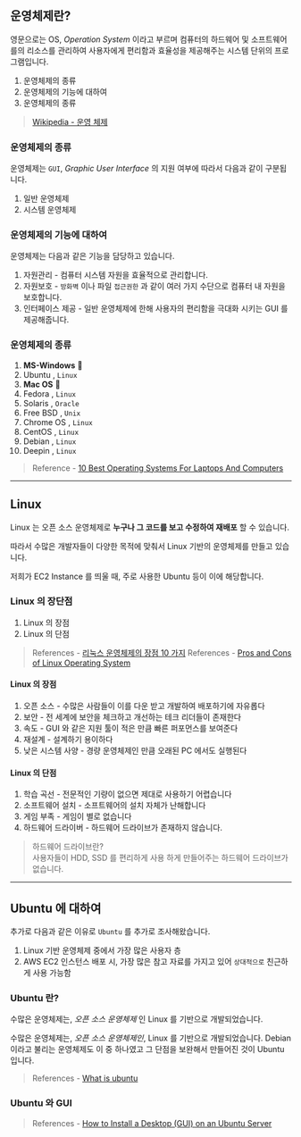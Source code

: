 ## 운영체제란?

영문으로는 OS, _Operation System_ 이라고 부르며 컴퓨터의 하드웨어 및 소프트웨어를의 리소스를 관리하여 사용자에게 편리함과 효율성을 제공해주는 시스템 단위의 프로그램입니다.

1. 운영체제의 종류
2. 운영체제의 기능에 대하여
3. 운영체제의 종류

> [Wikipedia - 운영 체제](https://en.wikipedia.org/wiki/Operating_system)

### 운영체제의 종류

운영체제는 `GUI`, _Graphic User Interface_ 의 지원 여부에 따라서 다음과 같이 구분됩니다.

1.  일반 운영체제
2.  시스템 운영체제

### 운영체제의 기능에 대하여

운영체제는 다음과 같은 기능을 담당하고 있습니다.

1. 자원관리 - 컴퓨터 시스템 자원을 효율적으로 관리합니다.
2. 자원보호 - `방화벽` 이나 파일 `접근권한` 과 같이 여러 가지 수단으로 컴퓨터 내 자원을 보호합니다.
3. 인터페이스 제공 - 일반 운영체제에 한해 사용자의 편리함을 극대화 시키는 GUI 를 제공해줍니다.

### 운영체제의 종류

1. **MS-Windows** 🎈
2. Ubuntu , `Linux`
3. **Mac OS** 🎈
4. Fedora , `Linux`
5. Solaris , `Oracle`
6. Free BSD , `Unix`
7. Chrome OS , `Linux`
8. CentOS , `Linux`
9. Debian , `Linux`
10. Deepin , `Linux`

> Reference - [10 Best Operating Systems For Laptops And Computers](https://www.softwaretestinghelp.com/best-operating-systems/)

<hr>

## Linux

Linux 는 오픈 소스 운영체제로 **누구나 그 코드를 보고 수정하여 재배포** 할 수 있습니다.

따라서 수많은 개발자들이 다양한 목적에 맞춰서 Linux 기반의 운영체제를 만들고 있습니다.

저희가 EC2 Instance 를 띄울 때, 주로 사용한 Ubuntu 등이 이에 해당합니다.

### Linux 의 장단점

1. Linux 의 장점
2. Linux 의 단점

> References - [리눅스 운영체제의 장점 10 가지](https://i-hate-advertisement-post.tistory.com/175)
> References - [Pros and Cons of Linux Operating System](https://honestproscons.com/pros-and-cons-of-linux-operating-system/)

#### Linux 의 장점

1. 오픈 소스 - 수많은 사람들이 이를 다운 받고 개발하여 배포하기에 자유롭다
2. 보안 - 전 세계에 보안을 체크하고 개선하는 테크 리더들이 존재한다
3. 속도 - GUI 와 같은 지원 툴이 적은 만큼 빠른 퍼포먼스를 보여준다
4. 재설계 - 설계하기 용이하다
5. 낮은 시스템 사양 - 경량 운영체제인 만큼 오래된 PC 에서도 실행된다


#### Linux 의 단점

1. 학습 곡선 - 전문적인 기량이 없으면 제대로 사용하기 어렵습니다
2. 소프트웨어 설치 - 소프트웨어의 설치 자체가 난해합니다
3. 게임 부족 - 게임이 별로 없습니다
4. 하드웨어 드라이버 - 하드웨어 드라이브가 존재하지 않습니다.

> 하드웨어 드라이브란? <br>
> 사용자들이 HDD, SSD 를 편리하게 사용 하게 만들어주는 하드웨어 드라이브가 없습니다.

<hr>

## Ubuntu 에 대하여

추가로 다음과 같은 이유로 `Ubuntu` 를 추가로 조사해왔습니다.

1. Linux 기반 운영체제 중에서 가장 많은 사용자 층
2. AWS EC2 인스턴스 배포 시, 가장 많은 참고 자료를 가지고 있어 `상대적으로` 친근하게 사용 가능함

### Ubuntu 란?

수많은 운영체제는, _오픈 소스 운영체제_ 인 Linux 를 기반으로 개발되었습니다.

수많은 운영체제는, _오픈 소스 운영체제인_, Linux 를 기반으로 개발되었습니다.
Debian 이라고 불리는 운영체제도 이 중 하나였고 그 단점을 보완해서 만들어진 것이 Ubuntu 입니다.

> References - [What is ubuntu](https://www.howtogeek.com/763775/what-is-ubuntu/)

### Ubuntu 와 GUI

> References - [How to Install a Desktop (GUI) on an Ubuntu Server](https://phoenixnap.com/kb/how-to-install-a-gui-on-ubuntu#:~:text=GNOME%20is%20the%20default%20GUI,one%20of%20these%20desktop%20environments.)
